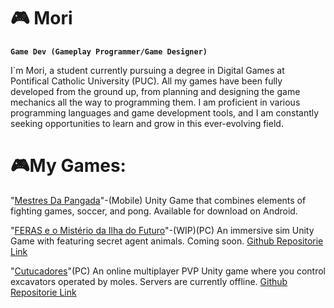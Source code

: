 # 🎮 Mori

**`Game Dev (Gameplay Programmer/Game Designer)`**

I`m Mori, a student currently pursuing a degree in Digital Games at Pontifical Catholic University (PUC). All my games have been fully developed from the ground up, from planning and designing the game mechanics all the way to programming them. I am proficient in various programming languages and game development tools, and I am constantly seeking opportunities to learn and grow in this ever-evolving field.


# 🎮My Games:
"[Mestres Da Pangada][pangada]"-(Mobile) Unity Game that combines elements of fighting games, soccer, and pong. Available for download on Android.

"[FERAS e o Mistério da Ilha do Futuro][feras]"-(WIP)(PC) An immersive sim Unity Game with  featuring secret agent animals. Coming soon.
[Github Repositorie Link][ferasGit]

"[Cutucadores][cutucadores]"(PC) An online multiplayer PVP Unity game where you control excavators operated by moles. Servers are currently offline.
[Github Repositorie Link][cutucadoresGit]

[pangada]: https://play.google.com/store/apps/details?id=com.Labutton.MestresDaPangada&pcampaignid=web_share
[feras]: https://youtu.be/RRhqCFSe1R4
[cutucadores]: https://youtu.be/14TajvLvxTc?si=eEjWil50FQgdAR1E

[ferasGit]: https://github.com/LabuttonGameStudio/AnimalsAgentGame
[cutucadoresGit]: https://github.com/Mori386/LabuttonCutucadores
